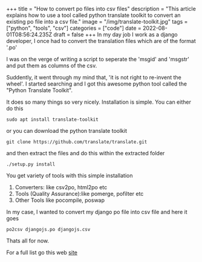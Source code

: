 +++
title = "How to convert po files into csv files"
description = "This article explains how to use a tool called python translate toolkit to convert an existing po file into a csv file."
image = "/img/translate-toolkit.jpg"
tags = ["python", "tools", "csv"]
categories = ["code"]
date = 2022-08-01T08:56:24.235Z
draft = false
+++
In my day job I work as a django developer, I once had to convert the translation files which are of the format '.po'

I was on the verge of writing a script to seperate the 'msgid' and 'msgstr' and put them as columns of the csv.

Suddently, it went through my mind that, 'it is not right to re-invent the wheel'. I started searching and I got this awesome python tool called the "Python Translate Toolkit".

It does so many things so very nicely. Installation is simple. You can either do this

`sudo apt install translate-toolkit` 

or you can download the python translate toolkit

`git clone https://github.com/translate/translate.git`

and then extract the files and do this within the extracted folder

`./setup.py install`

You get variety of tools with this simple installation

1. Converters: like csv2po, html2po etc
2. Tools (Quality Assurance):like pomerge, pofilter etc
3. Other Tools like pocompile, poswap

In my case, I wanted to convert my django po file into csv file and here it goes

`po2csv djangojs.po djangojs.csv`

Thats all for now.

For a full list go this web [site](http://docs.translatehouse.org/projects/translate-toolkit/en/stable-1.13.0/index.html)
